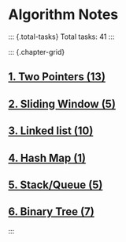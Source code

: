 # Algorithm Notes

::: {.total-tasks}
Total tasks: 41
:::

::: {.chapter-grid}
## [1. Two Pointers (13)](chapter_1_two_pointers.html)

## [2. Sliding Window (5)](chapter_2_sliding_window.html)

## [3. Linked list (10)](chapter_3_linked_list.html)

## [4. Hash Map (1)](chapter_4_hash_map.html)

## [5. Stack/Queue (5)](chapter_5_stack_queue.html)

## [6. Binary Tree (7)](chapter_6_binary_tree.html)
:::